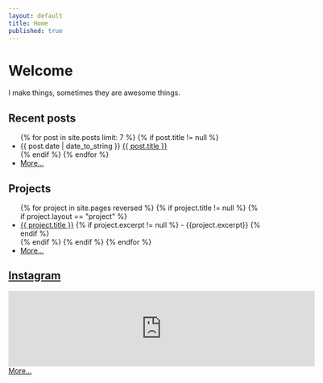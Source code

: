 ```yaml
---
layout: default
title: Home
published: true
---
```


# Welcome
I make things, sometimes they are awesome things. 

## <i class="fa fa-file" aria-hidden="true"></i> Recent posts

<ul>
{% for post in site.posts limit: 7 %}
 {% if post.title != null %}
 <li>{{ post.date | date_to_string }} <a href="{{ post.url }}">{{ post.title }}</a></li>
 {% endif %}
{% endfor %}
<li><a href="/archive">More...</a></li>
</ul>

## <i class="fa fa-cubes" aria-hidden="true"></i> Projects

<ul>
{% for project in site.pages reversed %}
 {% if project.title != null %}
  {% if project.layout == "project" %}
   <li><a href="{{ project.url }}">{{ project.title }}</a>
   {% if project.excerpt != null %}
   - {{project.excerpt}}
   {% endif %}
   </li>
  {% endif %}
 {% endif %}
{% endfor %}
<li><a href="/projects">More...</a></li>
</ul>

## <i class="fa fa-instagram"></i> [Instagram](https://instagram.com/funvill)

<!-- SnapWidget -->
<script src="https://snapwidget.com/js/snapwidget.js"></script>
<iframe src="https://snapwidget.com/embed/189896" class="snapwidget-widget" allowTransparency="true" frameborder="0" scrolling="no" style="border:none; overflow:hidden; width:38rem; "></iframe>
<a href='https://instagram.com/funvill'>More...</a>
